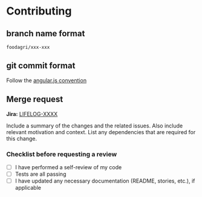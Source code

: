 # Contributing

## branch name format

`foodagri/xxx-xxx`

## git commit format

Follow the [angular.js convention](https://github.com/angular/angular.js/blob/master/DEVELOPERS.md#commit-message-format)

## Merge request

<!-- https://github.com/wp-wcm/city/blob/main/projects/lsp-calendar/frontend/pull_request_template.md -->

**Jira:** [LIFELOG-XXXX](https://jira.tri-ad.tech/browse/LIFELOG-XXXX)

<!-- Edit below ✍️ -->
Include a summary of the changes and the related issues.
Also include relevant motivation and context.
List any dependencies that are required for this change.

### Checklist before requesting a review

- [ ] I have performed a self-review of my code
- [ ] Tests are all passing
- [ ] I have updated any necessary documentation (README, stories, etc.), if applicable
